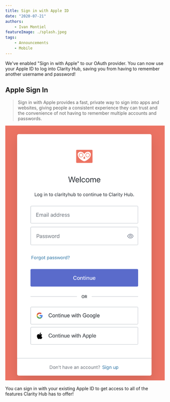 ```yaml
---
title: Sign in with Apple ID
date: "2020-07-21"
authors:
    - Ivan Montiel
featureImage: ./splash.jpeg
tags:
    - Announcements
    - Mobile
---
```


We've enabled "Sign in with Apple" to our OAuth provider. You can now use your Apple ID to log into Clarity Hub, saving you from having to remember another username and password!

<!-- end -->

## Apple Sign In

> Sign in with Apple provides a fast, private way to sign into apps and websites, giving people a consistent experience they can trust and the convenience of not having to remember multiple accounts and passwords.

![Apple ID Example](./appleid.png)

You can sign in with your existing Apple ID to get access to all of the features Clarity Hub has to offer!
